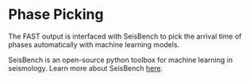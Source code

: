 # Phase Picking  

The FAST output is interfaced with SeisBench to pick the arrival time of phases automatically with machine learning models.

SeisBench is an open-source python toolbox for machine learning in seismology. Learn more about SeisBench [here](https://seisbench.readthedocs.io/en/stable/index.html).